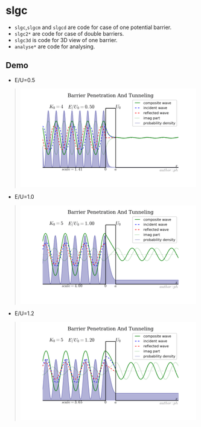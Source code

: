 # slgc
- `slgc`,`slgcm` and `slgcd` are code for case of one potential barrier.
- `slgc2*` are code for case of double barriers.
- `slgc3d` is code for 3D view of one barrier.
- `analyse*` are code for analysing.

## Demo
- E/U=0.5
> ![e=0.5](./gif/slgc_0.50.gif)
- E/U=1.0
> ![e=1.0](./gif/slgc_1.00_pro.gif)
- E/U=1.2
> ![e=1.2](./gif/slgc_1.20_pro.gif)